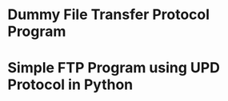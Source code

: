 # Dummy File Transfer Protocol Program

Simple  FTP Program using UPD Protocol in Python
================================================
